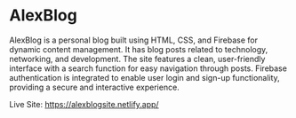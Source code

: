 # AlexBlog
AlexBlog is a personal blog built using HTML, CSS, and Firebase for dynamic content management. It has blog posts related to technology, networking, and development. The site features a clean, user-friendly interface with a search function for easy navigation through posts. Firebase authentication is integrated to enable user login and sign-up functionality, providing a secure and interactive experience.



Live Site:
https://alexblogsite.netlify.app/
